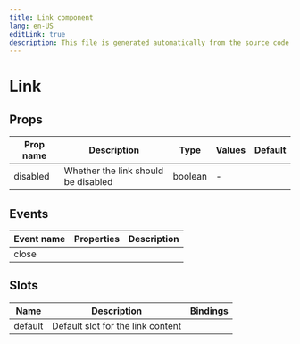 ```yaml
---
title: Link component
lang: en-US
editLink: true
description: This file is generated automatically from the source code. Changes made here will be lost.
---
```


# Link

<!--@include: ./link.doc.md-->

## Props

| Prop name | Description                         | Type    | Values | Default |
| --------- | ----------------------------------- | ------- | ------ | ------- |
| disabled  | Whether the link should be disabled | boolean | -      |         |

## Events

| Event name | Properties | Description |
| ---------- | ---------- | ----------- |
| close      |            |             |

## Slots

| Name    | Description                       | Bindings |
| ------- | --------------------------------- | -------- |
| default | Default slot for the link content |          |
